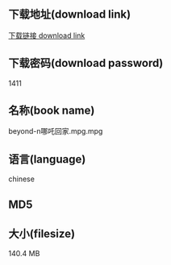 ## 下载地址(download link)
[下载链接 download link](https://tutu365.netlify.app/?s=beyond-n%E5%93%AA%E5%90%92%E5%9B%9E%E5%AE%B6.mpg)

## 下载密码(download password)
1411

## 名称(book name)
beyond-n哪吒回家.mpg.mpg

## 语言(language)
chinese

## MD5


## 大小(filesize)
140.4 MB
